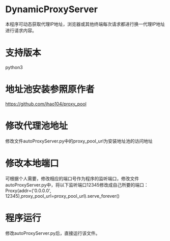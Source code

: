 # DynamicProxyServer

本程序可动态获取代理IP地址，浏览器或其他终端每次请求都进行换一代理IP地址进行请求内容。

# 支持版本

python3

# 地址池安装参照原作者

https://github.com/jhao104/proxy_pool

# 修改代理池地址

修改文件autoProxyServer.py中的proxy_pool_url为安装地址池的访问地址


# 修改本地端口

可根据个人需要，修改相应的端口号作为程序的监听端口，修改文件autoProxyServer.py中，将以下监听端口12345修改成自己所要的端口：
Proxy(addr=('0.0.0.0', 12345),proxy_pool_url=proxy_pool_url).serve_forever()


# 程序运行

修改autoProxyServer.py后，直接运行该文件。



